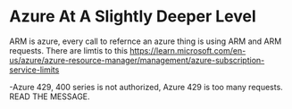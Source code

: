 # Azure At  A Slightly Deeper Level

ARM is azure, every call to refernce an azure thing is using ARM and ARM requests. There are limtis to this https://learn.microsoft.com/en-us/azure/azure-resource-manager/management/azure-subscription-service-limits



-Azure 429, 400 series is not authorized, Azure 429 is too many requests. READ THE MESSAGE.

